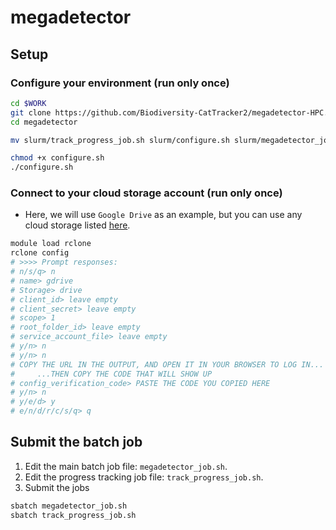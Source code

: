 # megadetector

## Setup

### Configure your environment (run only once)

```sh
cd $WORK
git clone https://github.com/Biodiversity-CatTracker2/megadetector-HPC.git megadetector
cd megadetector

mv slurm/track_progress_job.sh slurm/configure.sh slurm/megadetector_job.sh .

chmod +x configure.sh
./configure.sh
```

### Connect to your cloud storage account (run only once)

- Here, we will use `Google Drive` as an example, but you can use any cloud storage listed [here](https://rclone.org/docs/).

```sh
module load rclone
rclone config
# >>>> Prompt responses:
# n/s/q> n
# name> gdrive
# Storage> drive
# client_id> leave empty
# client_secret> leave empty
# scope> 1
# root_folder_id> leave empty
# service_account_file> leave empty
# y/n> n
# y/n> n
# COPY THE URL IN THE OUTPUT, AND OPEN IT IN YOUR BROWSER TO LOG IN...
#     ...THEN COPY THE CODE THAT WILL SHOW UP
# config_verification_code> PASTE THE CODE YOU COPIED HERE
# y/n> n
# y/e/d> y
# e/n/d/r/c/s/q> q
```

## Submit the batch job

1. Edit the main batch job file: `megadetector_job.sh`.
2. Edit the progress tracking job file: `track_progress_job.sh`.
3. Submit the jobs

```sh
sbatch megadetector_job.sh
sbatch track_progress_job.sh
```

